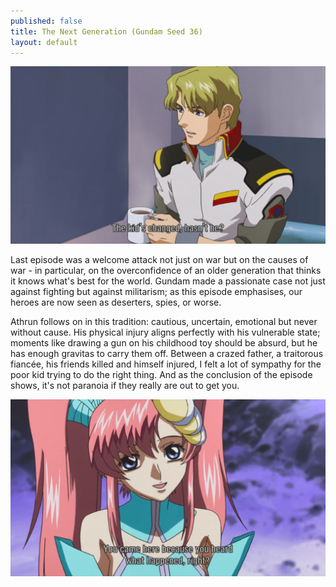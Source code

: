 ```yaml
---
published: false
title: The Next Generation (Gundam Seed 36)
layout: default
---
```

![](/changed.jpg)

Last episode was a welcome attack not just on war but on the causes of war - in particular, on the overconfidence of an older generation that thinks it knows what's best for the world. Gundam made a passionate case not just against fighting but against militarism; as this episode emphasises, our heroes are now seen as deserters, spies, or worse.

Athrun follows on in this tradition: cautious, uncertain, emotional but never without cause. His physical injury aligns perfectly with his vulnerable state; moments like drawing a gun on his childhood toy should be absurd, but he has enough gravitas to carry them off. Between a crazed father, a traitorous fiancée, his friends killed and himself injured, I felt a lot of sympathy for the poor kid trying to do the right thing. And as the conclusion of the episode shows, it's not paranoia if they really are out to get you.

![](/came.jpg)